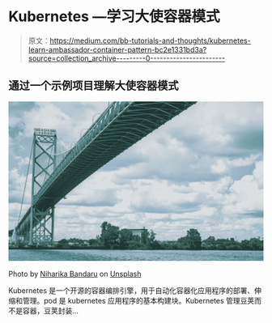 # Kubernetes —学习大使容器模式

> 原文：<https://medium.com/bb-tutorials-and-thoughts/kubernetes-learn-ambassador-container-pattern-bc2e1331bd3a?source=collection_archive---------0----------------------->

## 通过一个示例项目理解大使容器模式

![](img/774602ebc9657cdab938a8f4d0c00e76.png)

Photo by [Niharika Bandaru](https://unsplash.com/@nikkiband?utm_source=medium&utm_medium=referral) on [Unsplash](https://unsplash.com?utm_source=medium&utm_medium=referral)

Kubernetes 是一个开源的容器编排引擎，用于自动化容器化应用程序的部署、伸缩和管理。pod 是 kubernetes 应用程序的基本构建块。Kubernetes 管理豆荚而不是容器，豆荚封装…
